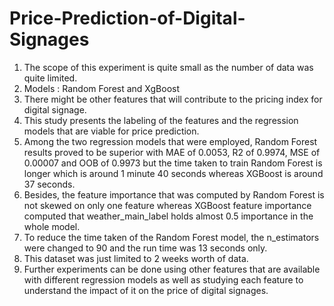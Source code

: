 # Price-Prediction-of-Digital-Signages

1. The scope of this experiment is quite small as the number of data was quite limited. 
2. Models : Random Forest and XgBoost
3. There might be other features that will contribute to the pricing index for digital signage.
4. This study presents the labeling of the features and the regression models that are viable for price prediction. 
5. Among the two regression models that were employed, Random Forest results proved to be superior with MAE of 0.0053, R2 of 0.9974, MSE of 0.00007 and OOB of 0.9973 but the time    taken to train Random Forest is longer which is around 1 minute 40 seconds whereas XGBoost is around 37 seconds. 
6. Besides, the feature importance that was computed by Random Forest is not skewed on only one feature whereas XGBoost feature importance computed that weather_main_label holds      almost 0.5 importance in the whole model. 
7. To reduce the time taken of the Random Forest model, the n_estimators were changed to 90 and the run time was 13 seconds only. 
8. This dataset was just limited to 2 weeks worth of data. 
9. Further experiments can be done using other features that are available with different regression models as well as studying each feature to understand the impact of it on the    price of digital signages. 
